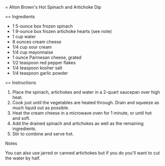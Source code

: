 = Alton Brown's Hot Spinach and Artichoke Dip

== Ingredients

* 1 5-ounce box frozen spinach
* 1 9-ounce box frozen artichoke hearts (see note)
* 1 cup water
* 8 ounces cream cheese
* 1/4 cup sour cream
* 1/4 cup mayonnaise
* 1 ounce Parmesan cheese, grated
* 1/2 teaspoon red pepper flakes
* 1/4 teaspoon kosher salt
* 1/4 teaspoon garlic powder

== Instructions

1. Place the spinach, artichokes and water in a 2-quart saucepan over high heat.
2. Cook just until the vegetables are heated through. Drain and squeeze as much liquid out as possible.
3. Heat the cream cheese in a microwave oven for 1 minute, or until hot and soft. 
4. Add the drained spinach and artichokes as well as the remaining ingredients.
5. Stir to combine and serve hot.

Notes

You can also use jarred or canned artichokes but if you do you'll want to cut the water by half.
